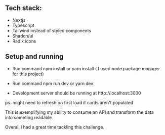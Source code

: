 
## Tech stack: 
- Nextjs
- Typescript
- Tailwind instead of styled components
- Shadcn/ui
- Radix icons

## Setup and running

- Run command npm install or yarn install ( I used node package manager for this project) 

- Run command npm run dev or yarn dev

- Development server should be running at http://localhost:3000 


ps. might need to refresh on first load if cards aren't populated

This is exemplifying my ability to consume an API and transform the data into someting readable.

Overall I had a great time tackling this challenge.
